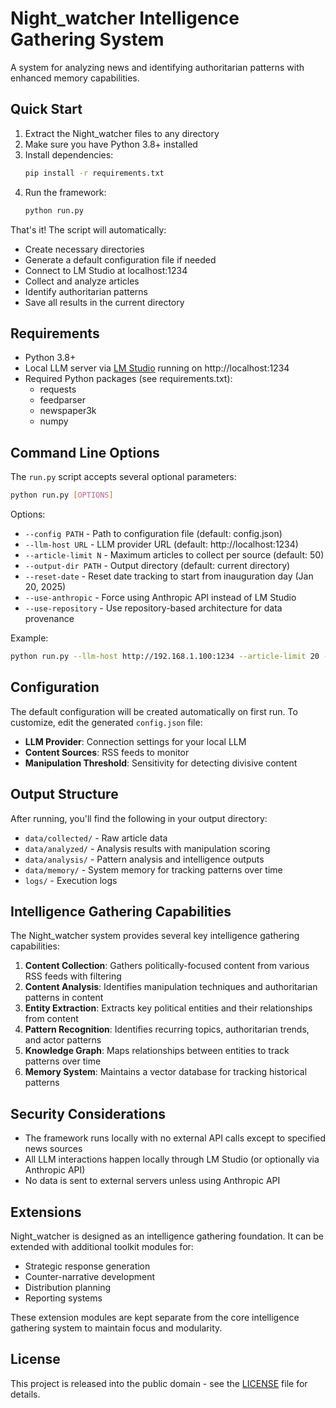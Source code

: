 # Night_watcher Intelligence Gathering System

A system for analyzing news and identifying authoritarian patterns with enhanced memory capabilities.

## Quick Start

1. Extract the Night_watcher files to any directory
2. Make sure you have Python 3.8+ installed
3. Install dependencies:
   ```bash
   pip install -r requirements.txt
   ```
4. Run the framework:
   ```bash
   python run.py
   ```

That's it! The script will automatically:
- Create necessary directories
- Generate a default configuration file if needed
- Connect to LM Studio at localhost:1234
- Collect and analyze articles
- Identify authoritarian patterns
- Save all results in the current directory

## Requirements

- Python 3.8+
- Local LLM server via [LM Studio](https://lmstudio.ai/) running on http://localhost:1234
- Required Python packages (see requirements.txt):
  - requests
  - feedparser
  - newspaper3k
  - numpy

## Command Line Options

The `run.py` script accepts several optional parameters:

```bash
python run.py [OPTIONS]
```

Options:
- `--config PATH` - Path to configuration file (default: config.json)
- `--llm-host URL` - LLM provider URL (default: http://localhost:1234)
- `--article-limit N` - Maximum articles to collect per source (default: 50)
- `--output-dir PATH` - Output directory (default: current directory)
- `--reset-date` - Reset date tracking to start from inauguration day (Jan 20, 2025)
- `--use-anthropic` - Force using Anthropic API instead of LM Studio
- `--use-repository` - Use repository-based architecture for data provenance

Example:
```bash
python run.py --llm-host http://192.168.1.100:1234 --article-limit 20 --output-dir ./outputs
```

## Configuration

The default configuration will be created automatically on first run. 
To customize, edit the generated `config.json` file:

- **LLM Provider**: Connection settings for your local LLM
- **Content Sources**: RSS feeds to monitor
- **Manipulation Threshold**: Sensitivity for detecting divisive content

## Output Structure

After running, you'll find the following in your output directory:

- `data/collected/` - Raw article data
- `data/analyzed/` - Analysis results with manipulation scoring
- `data/analysis/` - Pattern analysis and intelligence outputs
- `data/memory/` - System memory for tracking patterns over time
- `logs/` - Execution logs

## Intelligence Gathering Capabilities

The Night_watcher system provides several key intelligence gathering capabilities:

1. **Content Collection**: Gathers politically-focused content from various RSS feeds with filtering
2. **Content Analysis**: Identifies manipulation techniques and authoritarian patterns in content
3. **Entity Extraction**: Extracts key political entities and their relationships from content
4. **Pattern Recognition**: Identifies recurring topics, authoritarian trends, and actor patterns
5. **Knowledge Graph**: Maps relationships between entities to track patterns over time
6. **Memory System**: Maintains a vector database for tracking historical patterns

## Security Considerations

- The framework runs locally with no external API calls except to specified news sources
- All LLM interactions happen locally through LM Studio (or optionally via Anthropic API)
- No data is sent to external servers unless using Anthropic API

## Extensions

Night_watcher is designed as an intelligence gathering foundation. It can be extended with additional toolkit modules for:

- Strategic response generation
- Counter-narrative development
- Distribution planning
- Reporting systems

These extension modules are kept separate from the core intelligence gathering system to maintain focus and modularity.

## License

This project is released into the public domain - see the [LICENSE](LICENSE) file for details.
